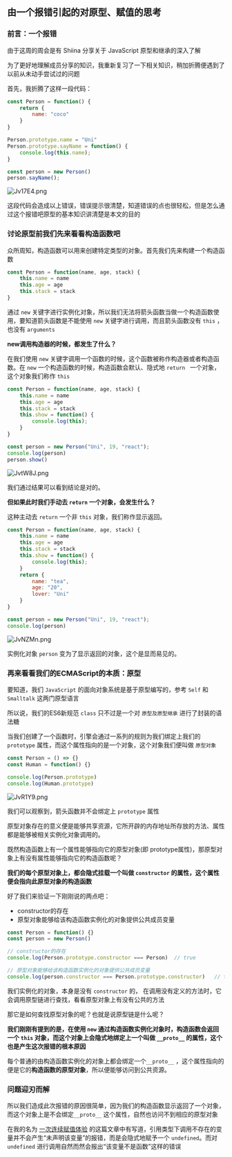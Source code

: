 ## 由一个报错引起的对原型、赋值的思考

### 前言：一个报错

由于这周的周会是有 Shiina 分享关于 JavaScript 原型和继承的深入了解

为了更好地理解成员分享的知识，我重新复习了一下相关知识，稍加折腾便遇到了以前从未动手尝试过的问题

首先，我折腾了这样一段代码：

```javascript
const Person = function() {
    return {
        name: "coco"
    }
}

Person.prototype.name = "Uni"
Person.prototype.sayName = function() {
    console.log(this.name);
}

const person = new Person()
person.sayName();
```

![Jv17E4.png](https://s1.ax1x.com/2020/05/02/Jv17E4.png)

这段代码会造成以上错误，错误提示很清楚，知道错误的点也很轻松，但是怎么通过这个报错吧原型的基本知识讲清楚是本文的目的



### 讨论原型前我们先来看看构造函数吧

众所周知，构造函数可以用来创建特定类型的对象。首先我们先来构建一个构造函数

```javascript
const Person = function(name, age, stack) {
    this.name = name
    this.age = age
    this.stack = stack
}
```

通过 `new` 关键字进行实例化对象，所以我们无法将箭头函数当做一个构造函数使用，要知道箭头函数是不能使用 `new` 关键字进行调用，而且箭头函数没有 `this` ，也没有 `arguments`



**new调用构造器的时候，都发生了什么？**

在我们使用 `new` 关键字调用一个函数的时候，这个函数被称作构造器或者构造函数。在 `new` 一个构造函数的时候，构造函数会默认、隐式地 `return ` 一个对象，这个对象我们称作 `this`

```javascript
const Person = function(name, age, stack) {
    this.name = name
    this.age = age
    this.stack = stack
    this.show = function() {
        console.log(this);
    }
}

const person = new Person("Uni", 19, "react");
console.log(person)   
person.show()
```

![JvtW8J.png](https://s1.ax1x.com/2020/05/02/JvtW8J.png)

我们通过结果可以看到结论是对的。

**但如果此时我们手动去 `return` 一个对象，会发生什么？**

这种主动去 `return` 一个非 `this` 对象，我们称作显示返回。

```javascript
const Person = function(name, age, stack) {
    this.name = name
    this.age = age
    this.stack = stack
    this.show = function() {
        console.log(this);
    }
    return {
        name: "tea",
        age: "20",
        lover: "Uni"
    }
}

const person = new Person("Uni", 19, "react");
console.log(person)
```

![JvNZMn.png](https://s1.ax1x.com/2020/05/02/JvNZMn.png)

实例化对象 `person` 变为了显示返回的对象，这个是显而易见的。



### 再来看看我们的ECMAScript的本质：原型

要知道，我们 `JavaScript` 的面向对象系统是基于原型编写的，参考 `Self` 和 `Smalltalk` 这两门原型语言

所以说，我们的ES6新规范 `class` 只不过是一个对 `原型及原型继承` 进行了封装的语法糖

当我们创建了一个函数时，引擎会通过一系列的规则为我们绑定上我们的 `prototype` 属性，而这个属性指向的是一个对象，这个对象我们便叫做 `原型对象 `

```javascript
const Person = () => {}
const Human = function() {}

console.log(Person.prototype)
console.log(Human.prototype)
```

![JvR1Y9.png](https://s1.ax1x.com/2020/05/02/JvR1Y9.png)

我们可以观察到，箭头函数并不会绑定上 `prototype` 属性



原型对象存在的意义便是能够共享资源，它所开辟的内存地址所存放的方法、属性都是能够被相关实例化对象调用的。

既然构造函数上有一个属性能够指向它的原型对象(即 prototype属性)，那原型对象上有没有属性能够指向它的构造函数呢？

**我们的每个原型对象上，都会隐式挂载一个叫做 `constructor` 的属性，这个属性便会指向此原型对象的构造函数**

好了我们来验证一下刚刚说的两点吧：

- constructor的存在
- 原型对象能够给该构造函数实例化的对象提供公共成员变量

```javascript
const Person = function() {}
const person = new Person()

// constructor的存在
console.log(Person.prototype.constructor === Person)  // true

// 原型对象能够给该构造函数实例化的对象提供公共成员变量
console.log(person.constructor === Person.prototype.constructor)   // true
```

我们实例化的对象，本身是没有 `constructor` 的， 在调用没有定义的方法时，它会调用原型链进行查找，看看原型对象上有没有公共的方法

那它是如何查找原型对象的呢？也就是说原型链是什么呢？

**我们刚刚有提到的是，在使用 `new` 通过构造函数实例化对象时，构造函数会返回一个 `this` 对象，而这个对象上会隐式地绑定上一个叫做 `__proto__` 的属性，这个也是产生这次报错的根本原因**

每个普通的由构造函数实例化的对象上都会绑定一个`__proto__` ，这个属性指向的便是它的**构造函数的原型对象**，所以便能够访问到公共资源。



### 问题迎刃而解

所以我们造成此次报错的原因很简单，因为我们的构造函数显示返回了一个对象，而这个对象上是不会绑定`__proto__` 这个属性，自然也访问不到相应的原型对象



 在我的名为 [一次连续赋值体验](http://cocotea.life/index.php/archives/25/) 的这篇文章中有写道，引用类型下调用不存在的变量并不会产生“未声明该变量”的报错，而是会隐式地赋予一个 `undefined`。而对 `undefined` 进行调用自然而然会报出“该变量不是函数”这样的错误